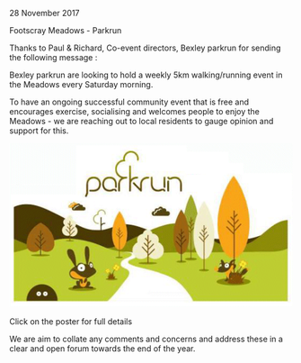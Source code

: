 28 November 2017

Footscray Meadows - Parkrun

Thanks to Paul & Richard, Co-event directors, Bexley parkrun for sending the following message :

Bexley parkrun are looking to hold a weekly 5km walking/running event in the Meadows every Saturday morning.

To have an ongoing successful community event that is free and encourages exercise, socialising and welcomes people to enjoy the Meadows - we are reaching out to local residents to gauge opinion and support for this.

[](http://www.northcrayresidents.org.uk/posters/poster126.pdf)

![Image](images/nm0341_1.gif)

Click on the poster for full details

We are aim to collate any comments and concerns and address these in a clear and open forum towards the end of the year.
